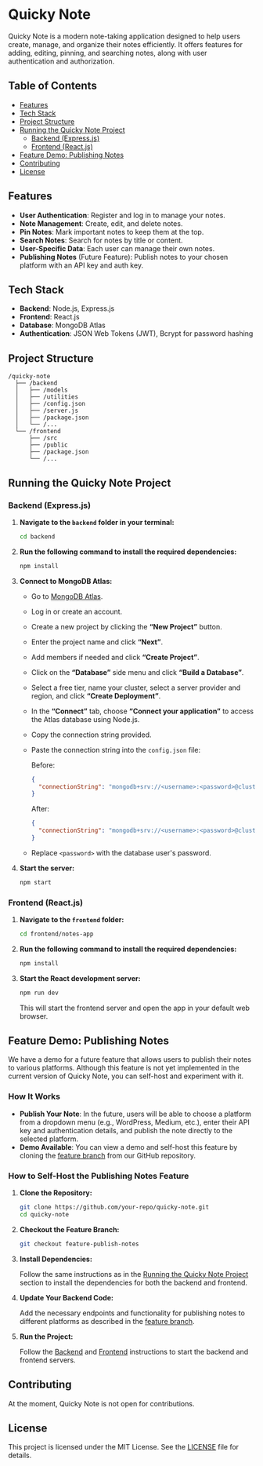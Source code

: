 # Quicky Note

Quicky Note is a modern note-taking application designed to help users create, manage, and organize their notes efficiently. It offers features for adding, editing, pinning, and searching notes, along with user authentication and authorization.

## Table of Contents

- [Features](#features)
- [Tech Stack](#tech-stack)
- [Project Structure](#project-structure)
- [Running the Quicky Note Project](#running-the-quicky-note-project)
  - [Backend (Express.js)](#backend-expressjs)
  - [Frontend (React.js)](#frontend-reactjs)
- [Feature Demo: Publishing Notes](#feature-demo-publishing-notes)
- [Contributing](#contributing)
- [License](#license)

## Features

- **User Authentication**: Register and log in to manage your notes.
- **Note Management**: Create, edit, and delete notes.
- **Pin Notes**: Mark important notes to keep them at the top.
- **Search Notes**: Search for notes by title or content.
- **User-Specific Data**: Each user can manage their own notes.
- **Publishing Notes** (Future Feature): Publish notes to your chosen platform with an API key and auth key.

## Tech Stack

- **Backend**: Node.js, Express.js
- **Frontend**: React.js
- **Database**: MongoDB Atlas
- **Authentication**: JSON Web Tokens (JWT), Bcrypt for password hashing

## Project Structure

```
/quicky-note
  ├── /backend
  │   ├── /models
  │   ├── /utilities
  │   ├── /config.json
  │   ├── /server.js
  │   ├── /package.json
  │   └── /...
  └── /frontend
      ├── /src
      ├── /public
      ├── /package.json
      └── /...
```

## Running the Quicky Note Project

### Backend (Express.js)

1. **Navigate to the `backend` folder in your terminal:**

   ```bash
   cd backend
   ```

2. **Run the following command to install the required dependencies:**

   ```bash
   npm install
   ```

3. **Connect to MongoDB Atlas:**

   - Go to [MongoDB Atlas](https://www.mongodb.com/).
   - Log in or create an account.
   - Create a new project by clicking the **“New Project”** button.
   - Enter the project name and click **“Next”**.
   - Add members if needed and click **“Create Project”**.
   - Click on the **“Database”** side menu and click **“Build a Database”**.
   - Select a free tier, name your cluster, select a server provider and region, and click **“Create Deployment”**.
   - In the **“Connect”** tab, choose **“Connect your application”** to access the Atlas database using Node.js.
   - Copy the connection string provided.
   - Paste the connection string into the `config.json` file:

     Before:
     ```json
     {
       "connectionString": "mongodb+srv://<username>:<password>@cluster0.mongodb.net/myFirstDatabase?retryWrites=true&w=majority"
     }
     ```

     After:
     ```json
     {
       "connectionString": "mongodb+srv://<username>:<password>@cluster0.mongodb.net/myFirstDatabase?retryWrites=true&w=majority"
     }
     ```

   - Replace `<password>` with the database user's password.

4. **Start the server:**

   ```bash
   npm start
   ```

### Frontend (React.js)

1. **Navigate to the `frontend` folder:**

   ```bash
   cd frontend/notes-app
   ```

2. **Run the following command to install the required dependencies:**

   ```bash
   npm install
   ```

3. **Start the React development server:**

   ```bash
   npm run dev
   ```

   This will start the frontend server and open the app in your default web browser.

## Feature Demo: Publishing Notes

We have a demo for a future feature that allows users to publish their notes to various platforms. Although this feature is not yet implemented in the current version of Quicky Note, you can self-host and experiment with it.

### How It Works

- **Publish Your Note**: In the future, users will be able to choose a platform from a dropdown menu (e.g., WordPress, Medium, etc.), enter their API key and authentication details, and publish the note directly to the selected platform.
- **Demo Available**: You can view a demo and self-host this feature by cloning the [feature branch](https://github.com/your-repo/quicky-note/tree/feature-publish-notes) from our GitHub repository.

### How to Self-Host the Publishing Notes Feature

1. **Clone the Repository:**

   ```bash
   git clone https://github.com/your-repo/quicky-note.git
   cd quicky-note
   ```

2. **Checkout the Feature Branch:**

   ```bash
   git checkout feature-publish-notes
   ```

3. **Install Dependencies:**

   Follow the same instructions as in the [Running the Quicky Note Project](#running-the-quicky-note-project) section to install the dependencies for both the backend and frontend.

4. **Update Your Backend Code:**

   Add the necessary endpoints and functionality for publishing notes to different platforms as described in the [feature branch](https://github.com/your-repo/quicky-note/tree/feature-publish-notes).

5. **Run the Project:**

   Follow the [Backend](#backend-expressjs) and [Frontend](#frontend-reactjs) instructions to start the backend and frontend servers.

## Contributing

At the moment, Quicky Note is not open for contributions.

## License

This project is licensed under the MIT License. See the [LICENSE](LICENSE) file for details.

